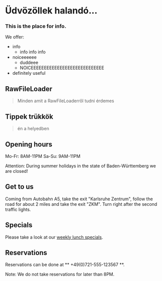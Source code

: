 Üdvözöllek halandó...
==========

### This is the place for info.

We offer:

* info
	* info info info
* noiceeeeee
	* duddeee
	* NOICEEEEEEEEEEEEEEEEEEEEEEEEEEEE
* definitely useful

RawFileLoader
--------

> Minden amit a RawFileLoaderről tudni érdemes

Tippek trükkök
--------

> én a helyedben
> 


Opening hours
-------------

Mo-Fr: 8AM-11PM
Sa-Su: 9AM-11PM

Attention: During summer holidays in the state of Baden-W&uuml;rttemberg we are closed!

Get to us
-------

Coming from Autobahn A5, take the exit "Karlsruhe Zentrum", follow the road for about 2 miles and take the exit "ZKM". Turn right after the second traffic lights.

Specials
--------

Please take a look at our [weekly lunch specials](specials.md).

Reservations
--------------

Reservations can be done at ** +49(0)721-555-123567 **.

Note: We do not take reservations for later than 8PM.